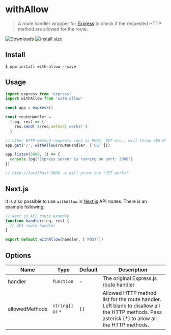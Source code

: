 # withAllow
> A route handler wrapper for [Express](https://github.com/expressjs/express) to check if the requested HTTP method are allowed for the route.

[![Downloads](https://img.shields.io/npm/dm/with-allow.svg)](https://npmjs.com/with-allow)
[![install size](https://packagephobia.com/badge?p=with-allow)](https://packagephobia.com/result?p=with-allow)

## Install
```
$ npm install with-allow --save
```

## Usage

```js
import express from 'express'
import withAllow from 'with-allow'

const app = express()

const routeHandler =
  (req, res) => {
    res.send(`${req.method} works!`)
  }

// other HTTP method requests such as POST, PUT etc., will throw 405 HTTP error
app.get('/', withAllow(routeHandler, ['GET']))

app.listen(3000, () => {
  console.log('Express server is running on port: 3000')
})

// http://localhost:3000 -> will print out "GET works!"
```

## Next.js

It is also possible to use `withAllow` in [Next.js](https://github.com/vercel/next.js/) API routes. There is an example following.

```js
// Next.js API route example
function handler(req, res) {
  // API route handler
}

export default withAllow(handler, ['POST'])
```

## Options

| Name                   | Type              | Default        | Description                                                                    |
| ---                    | ---               | ---            | ---                                                                            |
| handler                | `function`        | -              | The original Express.js route handler                                          |
| allowedMethods         | `string[]` or `*` | `[]`           | Allowed HTTP method list for the route handler. Left blank to disallow all the HTTP methods. Pass asterisk (*) to allow all the HTTP methods. |

